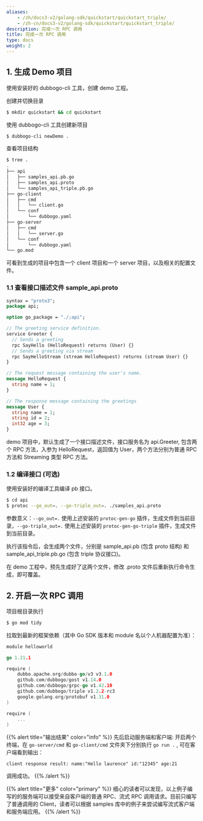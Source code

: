 ```yaml
---
aliases:
    - /zh/docs3-v2/golang-sdk/quickstart/quickstart_triple/
    - /zh-cn/docs3-v2/golang-sdk/quickstart/quickstart_triple/
description: 完成一次 RPC 调用
title: 完成一次 RPC 调用
type: docs
weight: 2
---
```


## 1. 生成 Demo 项目

使用安装好的 dubbogo-cli 工具，创建 demo 工程。

创建并切换目录

```bash
$ mkdir quickstart && cd quickstart
```

使用 dubbogo-cli 工具创建新项目

```bash
$ dubbogo-cli newDemo .
```

查看项目结构

```bash
$ tree .
.
├── api
│   ├── samples_api.pb.go
│   ├── samples_api.proto
│   └── samples_api_triple.pb.go
├── go-client
│   ├── cmd
│   │   └── client.go
│   └── conf
│       └── dubbogo.yaml
├── go-server
│   ├── cmd
│   │   └── server.go
│   └── conf
│       └── dubbogo.yaml
└── go.mod
```
可看到生成的项目中包含一个 client 项目和一个 server 项目，以及相关的配置文件。

### 1.1 查看接口描述文件 sample_api.proto

```protobuf
syntax = "proto3";
package api;

option go_package = "./;api";

// The greeting service definition.
service Greeter {
  // Sends a greeting
  rpc SayHello (HelloRequest) returns (User) {}
  // Sends a greeting via stream
  rpc SayHelloStream (stream HelloRequest) returns (stream User) {}
}

// The request message containing the user's name.
message HelloRequest {
  string name = 1;
}

// The response message containing the greetings
message User {
  string name = 1;
  string id = 2;
  int32 age = 3;
}
```

demo 项目中，默认生成了一个接口描述文件，接口服务名为 api.Greeter, 包含两个 RPC 方法，入参为 HelloRequest，返回值为 User，两个方法分别为普通 RPC 方法和 Streaming 类型 RPC 方法。

### 1.2 编译接口 (可选)

使用安装好的编译工具编译 pb 接口。

```bash
$ cd api
$ protoc --go_out=. --go-triple_out=. ./samples_api.proto
```

参数意义：`--go_out=.` 使用上述安装的 `protoc-gen-go` 插件，生成文件到当前目录，`--go-triple_out=.` 使用上述安装的 `protoc-gen-go-triple` 插件，生成文件到当前目录。

执行该指令后，会生成两个文件，分别是 sample_api.pb (包含 proto 结构) 和 sample_api_triple.pb.go (包含 triple 协议接口)。

在 demo 工程中，预先生成好了这两个文件，修改 .proto 文件后重新执行命令生成，即可覆盖。

## 2. 开启一次 RPC 调用

项目根目录执行

```bash
$ go mod tidy
```

拉取到最新的框架依赖（其中 Go SDK 版本和 module 名以个人机器配置为准）：

```go
module helloworld

go 1.21.1

require (
	dubbo.apache.org/dubbo-go/v3 v3.1.0
	github.com/dubbogo/gost v1.14.0
	github.com/dubbogo/grpc-go v1.42.10
	github.com/dubbogo/triple v1.2.2-rc3
	google.golang.org/protobuf v1.31.0
)

require (
	...
)

```

{{% alert title="输出结果" color="info" %}}
先后启动服务端和客户端: 开启两个终端，在 `go-server/cmd` 和 `go-client/cmd` 文件夹下分别执行 `go run .` , 可在客户端看到输出：

```shell
client response result: name:"Hello laurence" id:"12345" age:21
```

调用成功。
{{% /alert %}}

{{% alert title="更多" color="primary" %}}
细心的读者可以发现，以上例子编写的的服务端可以接受来自客户端的普通 RPC、流式 RPC 调用请求。目前只编写了普通调用的 Client，读者可以根据 samples 库中的例子来尝试编写流式客户端和服务端应用。
{{% /alert %}}
